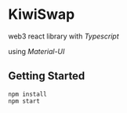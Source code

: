 # KiwiSwap

web3 react library with *Typescript*

using *Material-UI*

## Getting Started

```
npm install
npm start
```
